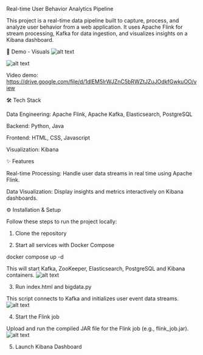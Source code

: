 Real-time User Behavior Analytics Pipeline

This project is a real-time data pipeline built to capture, process, and analyze user
behavior from a web application. It uses Apache Flink for stream processing,
Kafka for data ingestion, and visualizes insights on a Kibana dashboard.


📸 Demo - Visuals
![alt text](image.png)

![alt text](image-1.png)

Video demo: https://drive.google.com/file/d/1dlEM5IrWJZnC5bRWZtJZuJOdkfGwkuOO/view

🛠 Tech Stack

Data Engineering: Apache Flink, Apache Kafka, Elasticsearch, PostgreSQL

Backend: Python, Java

Frontend: HTML, CSS, Javascript

Visualization: Kibana

✨ Features

Real-time Processing: Handle user data streams in real time using Apache Flink.

Data Visualization: Display insights and metrics interactively on Kibana dashboards.

⚙️ Installation & Setup

Follow these steps to run the project locally:

1. Clone the repository

2. Start all services with Docker Compose

docker compose up -d

This will start Kafka, ZooKeeper, Elasticsearch, PostgreSQL and Kibana containers.
![alt text](image-2.png)

3. Run index.html and bigdata.py

This script connects to Kafka and initializes user event data streams.
![alt text](image-3.png)

4. Start the Flink job

Upload and run the compiled JAR file for the Flink job (e.g., flink_job.jar).
![alt text](image-4.png)

5. Launch Kibana Dashboard

